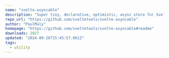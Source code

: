 ```yaml
---
name: "svelte-asyncable"
description: "Super tiny, declarative, optimistic, async store for SvelteJS."
repo_url: "https://github.com/sveltetools/svelte-asyncable"
author: "PaulMaly"
homepage: "https://github.com/sveltetools/svelte-asyncable#readme"
downloads: 2027
updated: "2024-09-26T15:45:57.061Z"
tags: 
  - utility
---
```

